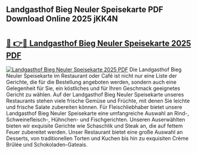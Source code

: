 ## Landgasthof Bieg Neuler Speisekarte PDF Download Online 2025 jKK4N

# <h2><a href="http://gc77ld2.nevu.top/?p=Landgasthof+Bieg+Neuler+Speisekarte">🔗 👉🔴 Landgasthof Bieg Neuler Speisekarte 2025 PDF</a></h2>

[![Landgasthof Bieg Neuler Speisekarte 2025 PDF](https://i.imgur.com/dBaPXMq.png)](http://gc77ld2.nevu.top/?p=Landgasthof+Bieg+Neuler+Speisekarte)
Die Landgasthof Bieg Neuler Speisekarte im Restaurant oder Café ist nicht nur eine Liste der Gerichte, die für die Bestellung angeboten werden, sondern auch eine Gelegenheit für Sie, ein köstliches und für Ihren Geschmack geeignetes Gericht zu wählen. Auf der Landgasthof Bieg Neuler Speisekarte unseres Restaurants stehen viele frische Gemüse und Früchte, mit denen Sie leichte und frische Salate zubereiten können. Für Fleischliebhaber bietet unsere Landgasthof Bieg Neuler Speisekarte eine umfangreiche Auswahl an Rind-, Schweinefleisch-, Hühnchen- und Fischgerichten. Unseren Auserwählten bieten wir exquisite Gerichte wie Schaschlik und Steak an, die auf fettem Feuer zubereitet werden. Unser Restaurant bietet eine große Auswahl an Desserts, von traditionellen Torten und Kuchen bis hin zu exquisiten Crème Brûlée und Schokoladen-Gateais.
